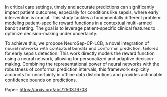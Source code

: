 In critical care settings, timely and accurate predictions can significantly impact patient outcomes, especially for conditions like sepsis, where early intervention is crucial. This study tackles a fundamentally different problem: modeling patient-specific reward functions in a contextual multi-armed bandit setting. The goal is to leverage patient-specific clinical features to optimize decision-making under uncertainty.

To achieve this, we propose NeuroSep-CP-LCB, a novel integration of neural networks with contextual bandits and conformal prediction, tailored for early sepsis detection. This work directly models the reward function using a neural network, allowing for personalized and adaptive decision-making. Combining the representational power of neural networks with the robustness of conformal prediction intervals, this framework explicitly accounts for uncertainty in offline data distributions and provides actionable confidence bounds on predictions.

Paper: https://arxiv.org/abs/2503.16708

